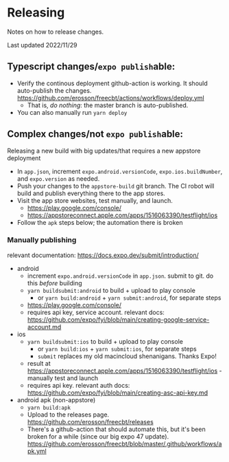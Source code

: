 # Releasing

Notes on how to release changes.

Last updated 2022/11/29

## Typescript changes/`expo publish`able:

- Verify the continous deployment github-action is working. It should auto-publish the changes. https://github.com/erosson/freecbt/actions/workflows/deploy.yml
  - That is, _do nothing_: the master branch is auto-published.
- You can also manually run `yarn deploy`

## Complex changes/not `expo publish`able:

Releasing a new build with big updates/that requires a new appstore deployment

* In `app.json`, increment `expo.android.versionCode`, `expo.ios.buildNumber`, and `expo.version` as needed.
* Push your changes to the `appstore-build` git branch. The CI robot will build and publish everything there to the app stores.
* Visit the app store websites, test manually, and launch.
  * https://play.google.com/console/
  * https://appstoreconnect.apple.com/apps/1516063390/testflight/ios
* Follow the `apk` steps below; the automation there is broken

### Manually publishing


relevant documentation: https://docs.expo.dev/submit/introduction/

- android
  - increment `expo.android.versionCode` in `app.json`. submit to git. do this _before_ building
  - `yarn buildsubmit:android` to build + upload to play console
    - or `yarn build:android` + `yarn submit:android`, for separate steps
  - https://play.google.com/console/
  - requires api key, service account. relevant docs: https://github.com/expo/fyi/blob/main/creating-google-service-account.md
- ios
  - `yarn buildsubmit:ios` to build + upload to play console
    - or `yarn build:ios` + `yarn submit:ios`, for separate steps
    - `submit` replaces my old macincloud shenanigans. Thanks Expo!
  - result at https://appstoreconnect.apple.com/apps/1516063390/testflight/ios - manually test and launch
  - requires api key. relevant auth docs: https://github.com/expo/fyi/blob/main/creating-asc-api-key.md
- android apk (non-appstore)
  - `yarn build:apk`
  - Upload to the releases page. https://github.com/erosson/freecbt/releases
  - There's a github-action that should automate this, but it's been broken for a while (since our big expo 47 update). https://github.com/erosson/freecbt/blob/master/.github/workflows/apk.yml
